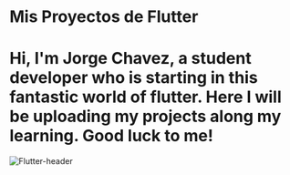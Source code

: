 # Mis Proyectos de Flutter
# Hi, I'm Jorge Chavez, a student developer who is starting in this fantastic world of flutter. Here I will be uploading my projects along my learning. Good luck to me!
![Flutter-header](https://github.com/JorgeCh1/flutter_proyects/assets/79027462/bdd20a9b-ca7f-432a-93ff-fa434b878c33)
